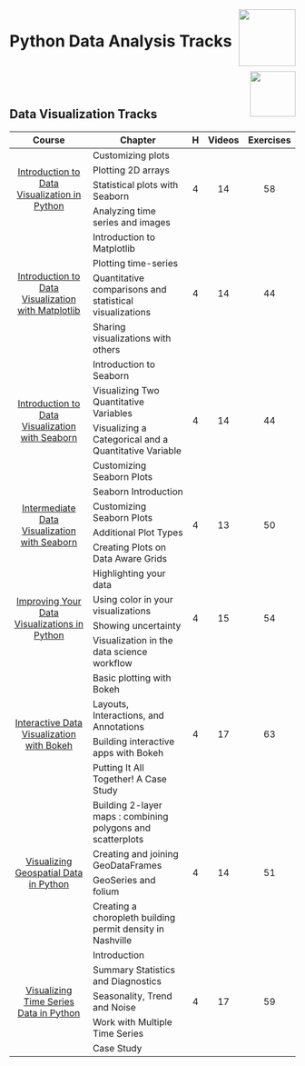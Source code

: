 <img align="right" width="100" src="https://github.com/cs-MohamedAyman/eLearning-Platforms/eLearning-Platforms/DataCamp-Tracks/blob/master/org-logos/datacamp.jpg">

# Python Data Analysis Tracks

<br>
<img align="right" width="80" height="80" src="https://github.com/cs-MohamedAyman/eLearning-Platforms/eLearning-Platforms/DataCamp-Tracks/blob/master/org-logos/python.jpg">
<br><br>

## Data Visualization Tracks

<table>
    <thead>
        <tr>
            <th width="40%">Course</th>
            <th width="60%">Chapter</th>
            <th>H</th>
            <th>Videos</th>
            <th>Exercises</th>
        </tr>
    </thead>
    <tbody>
            <tr>
                <td rowspan=4 align=center>
<a href="https://learn.datacamp.com/courses/introduction-to-data-visualization-in-python">Introduction to Data Visualization in Python</a><br>
                <td align="left">Customizing plots</td>
                <td rowspan=4 align="center">4</td>
                <td rowspan=4 align="center">14</td>
                <td rowspan=4 align="center">58</td>
                </td>
            </tr>
            <tr>
                <td align="left">Plotting 2D arrays</td>
            </tr>
            <tr>
                <td align="left">Statistical plots with Seaborn</td>
            </tr>
            <tr>
                <td align="left">Analyzing time series and images</td>
            </tr>
            <tr>
                <td rowspan=4 align=center>
<a href="https://learn.datacamp.com/courses/introduction-to-data-visualization-with-matplotlib">Introduction to Data Visualization with Matplotlib</a><br>
                <td align="left">Introduction to Matplotlib</td>
                <td rowspan=4 align="center">4</td>
                <td rowspan=4 align="center">14</td>
                <td rowspan=4 align="center">44</td>
                </td>
            </tr>
            <tr>
                <td align="left">Plotting time-series</td>
            </tr>
            <tr>
                <td align="left">Quantitative comparisons and statistical visualizations</td>
            </tr>
            <tr>
                <td align="left">Sharing visualizations with others</td>
            </tr>
            <tr>
                <td rowspan=4 align=center>
<a href="https://learn.datacamp.com/courses/introduction-to-data-visualization-with-seaborn">Introduction to Data Visualization with Seaborn</a><br>
                <td align="left">Introduction to Seaborn</td>
                <td rowspan=4 align="center">4</td>
                <td rowspan=4 align="center">14</td>
                <td rowspan=4 align="center">44</td>
                </td>
            </tr>
            <tr>
                <td align="left">Visualizing Two Quantitative Variables</td>
            </tr>
            <tr>
                <td align="left">Visualizing a Categorical and a Quantitative Variable</td>
            </tr>
            <tr>
                <td align="left">Customizing Seaborn Plots</td>
            </tr>
            <tr>
                <td rowspan=4 align=center>
<a href="https://learn.datacamp.com/courses/intermediate-data-visualization-with-seaborn">Intermediate Data Visualization with Seaborn</a><br>
                <td align="left">Seaborn Introduction</td>
                <td rowspan=4 align="center">4</td>
                <td rowspan=4 align="center">13</td>
                <td rowspan=4 align="center">50</td>
                </td>
            </tr>
            <tr>
                <td align="left">Customizing Seaborn Plots</td>
            </tr>
            <tr>
                <td align="left">Additional Plot Types</td>
            </tr>
            <tr>
                <td align="left">Creating Plots on Data Aware Grids</td>
            </tr>
            <tr>
                <td rowspan=4 align=center>
<a href="https://learn.datacamp.com/courses/improving-your-data-visualizations-in-python">Improving Your Data Visualizations in Python</a><br>
                <td align="left">Highlighting your data</td>
                <td rowspan=4 align="center">4</td>
                <td rowspan=4 align="center">15</td>
                <td rowspan=4 align="center">54</td>
                </td>
            </tr>
            <tr>
                <td align="left">Using color in your visualizations</td>
            </tr>
            <tr>
                <td align="left">Showing uncertainty</td>
            </tr>
            <tr>
                <td align="left">Visualization in the data science workflow</td>
            </tr>
            <tr>
                <td rowspan=4 align=center>
<a href="https://learn.datacamp.com/courses/interactive-data-visualization-with-bokeh">Interactive Data Visualization with Bokeh</a><br>
                <td align="left">Basic plotting with Bokeh</td>
                <td rowspan=4 align="center">4</td>
                <td rowspan=4 align="center">17</td>
                <td rowspan=4 align="center">63</td>
                </td>
            </tr>
            <tr>
                <td align="left">Layouts, Interactions, and Annotations</td>
            </tr>
            <tr>
                <td align="left">Building interactive apps with Bokeh</td>
            </tr>
            <tr>
                <td align="left">Putting It All Together! A Case Study</td>
            </tr>
            <tr>
                <td rowspan=4 align=center>
<a href="https://learn.datacamp.com/courses/visualizing-geospatial-data-in-python">Visualizing Geospatial Data in Python</a><br>
                <td align="left">Building 2-layer maps : combining polygons and scatterplots</td>
                <td rowspan=4 align="center">4</td>
                <td rowspan=4 align="center">14</td>
                <td rowspan=4 align="center">51</td>
                </td>
            </tr>
            <tr>
                <td align="left">Creating and joining GeoDataFrames</td>
            </tr>
            <tr>
                <td align="left">GeoSeries and folium</td>
            </tr>
            <tr>
                <td align="left">Creating a choropleth building permit density in Nashville</td>
            </tr>
            <tr>
                <td rowspan=5 align=center>
<a href="https://learn.datacamp.com/courses/visualizing-time-series-data-in-python">Visualizing Time Series Data in Python</a><br>
                <td align="left">Introduction</td>
                <td rowspan=5 align="center">4</td>
                <td rowspan=5 align="center">17</td>
                <td rowspan=5 align="center">59</td>
                </td>
            </tr>
            <tr>
                <td align="left">Summary Statistics and Diagnostics</td>
            </tr>
            <tr>
                <td align="left">Seasonality, Trend and Noise</td>
            </tr>
            <tr>
                <td align="left">Work with Multiple Time Series</td>
            </tr>
            <tr>
                <td align="left">Case Study</td>
            </tr>
    </tbody>
</table>
